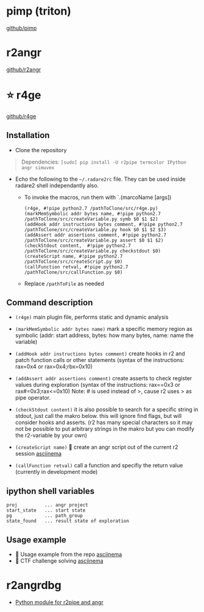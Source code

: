 <!-- TITLE: angr and r2 -->

# pimp (triton)
[github/pimp](https://github.com/kamou/pimp)
# r2angr
[github/r2angr](https://github.com/radare/radare2-extras/tree/master/r2angr)
# ⭐ r4ge
[github/r4ge](https://github.com/gast04/r4ge)

## Installation
- Clone the repository
> Dependencies: `[sudo] pip install -U r2pipe termcolor IPython angr simuvex` 
- Echo the following to the `~/.radare2rc` file. They can be used inside radare2 shell independantly also.
	- To invoke the macros, run them with `.(marcoName [args])
	
		```
		(r4ge, #!pipe python2.7 /pathToClone/src/r4ge.py)
		(markMemSymbolic addr bytes name, #!pipe python2.7 /pathToClone/src/createVariable.py symb $0 $1 $2)
		(addHook addr instructions bytes comment, #!pipe python2.7 /pathToClone/src/createVariable.py hook $0 $1 $2 $3)
		(addAssert addr assertions comment, #!pipe python2.7 /pathToClone/src/createVariable.py assert $0 $1 $2)
		(checkStdout content,  #!pipe python2.7 /pathToClone/src/createVariable.py checkstdout $0)
		(createScript name, #!pipe python2.7 /pathToClone/src/createScript.py $0)
		(callFunction retval, #!pipe python2.7 /pathToClone/src/callFunction.py $0)
		```
	- Replace `/pathToFile` as needed

## Command description
- `(r4ge)` main plugin file, performs static and dynamic analysis

- `(markMemSymbolic addr bytes name)` mark a specific memory region as symbolic (addr: start address, bytes: how many bytes, name: name the variable)

- `(addHook addr instructions bytes comment)` create hooks in r2 and patch function calls or other statements (syntax of the instructions: rax=0x4 or rax=0x4;rbx=0x10)

- `(addAssert addr assertions comment)` create asserts to check register values during exploration (syntax of the instructions: rax==0x3 or rax#=0x3;rax<=0x10) Note: # is used instead of >, cause r2 uses > as pipe operator.

- `(checkStdout content)` it is also possible to search for a specific string in stdout, just call the makro below. this will ignore find flags, but will consider hooks and asserts. (r2 has many special characters so it may not be possible to put arbitrary strings in the makro but you can modify the r2-variable by your own)

- `(createScript name)` 🚀 create an angr script out of the current r2 session [asciinema](https://asciinema.org/a/s3u2ZFxoDysXcAgPMIVjAhMfK)

- `(callFunction retval)` call a function and specifiy the return value (currently in development mode)

## ipython shell variables

```
proj          ... angr project
start_state   ... start state
pg            ... path_group
state_found   ... result state of exploration
```


## Usage example
- 🚀 Usage example from the repo [asciinema](https://asciinema.org/a/155856)
- 🚀 CTF challenge solving [asciinema](https://asciinema.org/a/ehkKZLKE5t5G7NT5muw6JOVK6)

# r2angrdbg
- [Python module for r2pipe and angr](https://github.com/andreafioraldi/r2angrdbg)